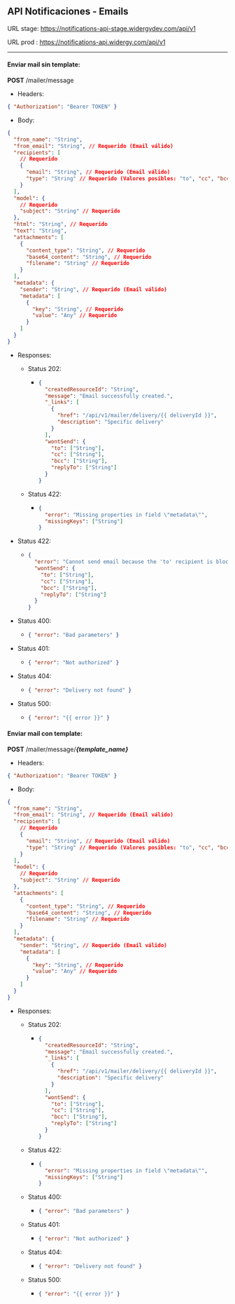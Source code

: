 ## API Notificaciones - Emails

URL stage: https://notifications-api-stage.widergydev.com/api/v1

URL prod : https://notifications-api.widergy.com/api/v1

---

#### Enviar mail sin template:

**POST** /mailer/message

- Headers:

```json
{ "Authorization": "Bearer TOKEN" }
```

- Body:

```json
{
  "from_name": "String",
  "from_email": "String", // Requerido (Email válido)
  "recipients": [
    // Requerido
    {
      "email": "String", // Requerido (Email válido)
      "type": "String" // Requerido (Valores posibles: "to", "cc", "bcc", "replyTo")
    }
  ],
  "model": {
    // Requerido
    "subject": "String" // Requerido
  },
  "html": "String", // Requerido
  "text": "String",
  "attachments": [
    {
      "content_type": "String", // Requerido
      "base64_content": "String", // Requerido
      "filename": "String" // Requerido
    }
  ],
  "metadata": {
    "sender": "String", // Requerido (Email válido)
    "metadata": [
      {
        "key": "String", // Requerido
        "value": "Any" // Requerido
      }
    ]
  }
}
```

- Responses:

  - Status 202:
    - ```json
      {
        "createdResourceId": "String",
        "message": "Email successfully created.",
        "_links": [
          {
            "href": "/api/v1/mailer/delivery/{{ deliveryId }}",
            "description": "Specific delivery"
          }
        ],
        "wontSend": {
          "to": ["String"],
          "cc": ["String"],
          "bcc": ["String"],
          "replyTo": ["String"]
        }
      }
      ```
  - Status 422:

    - ```json
      {
        "error": "Missing properties in field \"metadata\"",
        "missingKeys": ["String"]
      }
      ```

* Status 422:
  - ```json
    {
      "error": "Cannot send email because the 'to' recipient is blocked because of too many bounces or spam marks",
      "wontSend": {
        "to": ["String"],
        "cc": ["String"],
        "bcc": ["String"],
        "replyTo": ["String"]
      }
    }
    ```
* Status 400:
  - ```json
    { "error": "Bad parameters" }
    ```
* Status 401:
  - ```json
    { "error": "Not authorized" }
    ```
* Status 404:
  - ```json
    { "error": "Delivery not found" }
    ```
* Status 500:
  - ```json
    { "error": "{{ error }}" }
    ```

#### Enviar mail con template:

**POST** /mailer/message/**_{template_name}_**

- Headers:

```json
{ "Authorization": "Bearer TOKEN" }
```

- Body:

```json
{
  "from_name": "String",
  "from_email": "String", // Requerido (Email válido)
  "recipients": [
    // Requerido
    {
      "email": "String", // Requerido (Email válido)
      "type": "String" // Requerido (Valores posibles: "to", "cc", "bcc", "replyTo")
    }
  ],
  "model": {
    // Requerido
    "subject": "String" // Requerido
  },
  "attachments": [
    {
      "content_type": "String", // Requerido
      "base64_content": "String", // Requerido
      "filename": "String" // Requerido
    }
  ],
  "metadata": {
    "sender": "String", // Requerido (Email válido)
    "metadata": [
      {
        "key": "String", // Requerido
        "value": "Any" // Requerido
      }
    ]
  }
}
```

- Responses:

  - Status 202:
    - ```json
      {
        "createdResourceId": "String",
        "message": "Email successfully created.",
        "_links": [
          {
            "href": "/api/v1/mailer/delivery/{{ deliveryId }}",
            "description": "Specific delivery"
          }
        ],
        "wontSend": {
          "to": ["String"],
          "cc": ["String"],
          "bcc": ["String"],
          "replyTo": ["String"]
        }
      }
      ```
  - Status 422:
    - ```json
      {
        "error": "Missing properties in field \"metadata\"",
        "missingKeys": ["String"]
      }
      ```
  - Status 400:
    - ```json
      { "error": "Bad parameters" }
      ```
  - Status 401:
    - ```json
      { "error": "Not authorized" }
      ```
  - Status 404:
    - ```json
      { "error": "Delivery not found" }
      ```
  - Status 500:
    - ```json
      { "error": "{{ error }}" }
      ```
